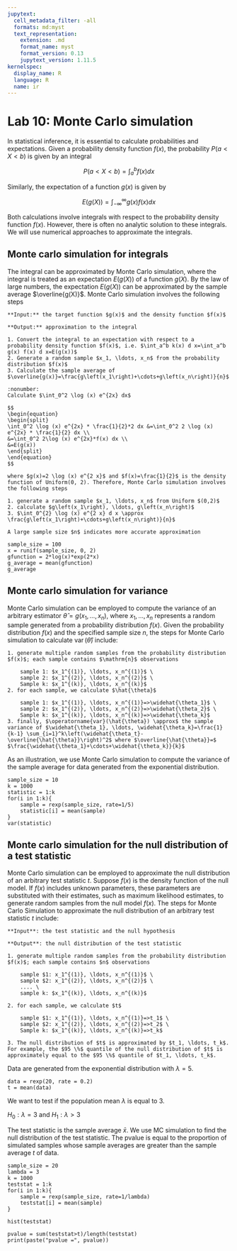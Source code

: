 ```yaml
---
jupytext:
  cell_metadata_filter: -all
  formats: md:myst
  text_representation:
    extension: .md
    format_name: myst
    format_version: 0.13
    jupytext_version: 1.11.5
kernelspec:
  display_name: R
  language: R
  name: ir
---
```



# Lab 10: Monte Carlo simulation

In statistical inference, it is essential to calculate probabilities and expectations. Given a probability density function $f(x)$, the probability $P(a<X<b)$ is given by an integral

$$P(a<X<b)=\int_a^bf(x)dx $$

Similarly, the expectation of a function $g(x)$ is given by

$$E(g(X))=\int_{-\infty}^{\infty}g(x)f(x)dx$$

Both calculations involve integrals with respect to the probability density function $f(x)$. However, there is often no analytic solution to these integrals. We will use numerical approaches to approximate the integrals.  

## Monte carlo simulation for integrals
The integral can be approximated by Monte Carlo simulation, where the integral is treated as an expectation $E(g(X))$ of a function $g(X)$. By the law of large numbers, the expectation $E(g(X))$ can be approximated by the sample average $\overline{g(X)}$. Monte Carlo simulation involves the following steps 

```{prf:algorithm}
**Input:** the target function $g(x)$ and the density function $f(x)$

**Output:** approximation to the integral

1. Convert the integral to an expectation with respect to a probability density function $f(x)$, i.e. $\int_a^b k(x) d x=\int_a^b g(x) f(x) d x=E(g(x))$
2. Generate a random sample $x_1, \ldots, x_n$ from the probability distribution $f(x)$
3. Calculate the sample average of $\overline{g(x)}=\frac{g\left(x_1\right)+\cdots+g\left(x_n\right)}{n}$

```

```{prf:example}
:nonumber:
Calculate $\int_0^2 \log (x) e^{2x} dx$

$$
\begin{equation}
\begin{split}
\int_0^2 \log (x) e^{2x} * \frac{1}{2}*2 dx &=\int_0^2 2 \log (x) e^{2x} * \frac{1}{2} dx \\
&=\int_0^2 2\log (x) e^{2x}*f(x) dx \\
&=E(g(x))
\end{split}
\end{equation}
$$ 

where $g(x)=2 \log (x) e^{2 x}$ and $f(x)=\frac{1}{2}$ is the density function of Uniform(0, 2). Therefore, Monte Carlo simulation involves the following steps

1. generate a random sample $x_1, \ldots, x_n$ from Uniform $(0,2)$
2. calculate $g\left(x_1\right), \ldots, g\left(x_n\right)$
3. $\int_0^{2} \log (x) e^{2 x} d x \approx \frac{g\left(x_1\right)+\cdots+g\left(x_n\right)}{n}$

A large sample size $n$ indicates more accurate approximation
```

```{code-cell}
sample_size = 100
x = runif(sample_size, 0, 2)
gfunction = 2*log(x)*exp(2*x)
g_average = mean(gfunction)
g_average
```

## Monte carlo simulation for variance
Monte Carlo simulation can be employed to compute the variance of an arbitrary estimator $\hat{\theta} = g\left(x_1, \ldots, x_n\right)$, where $x_1, \ldots, x_n$ represents a random sample generated from a probability distribution $f(x)$. Given the probability distribution $f(x)$ and the specified sample size $n$, the steps for Monte Carlo simulation to calculate $\operatorname{var}(\hat{\theta})$ include:

```{prf:algorithm}
1. generate multiple random samples from the probability distribution $f(x)$; each sample contains $\mathrm{n}$ observations

    sample 1: $x_1^{(1)}, \ldots, x_n^{(1)}$ \
    sample 2: $x_1^{(2)}, \ldots, x_n^{(2)}$ \
    Sample k: $x_1^{(k)}, \ldots, x_n^{(k)}$
2. for each sample, we calculate $\hat{\theta}$

    sample 1: $x_1^{(1)}, \ldots, x_n^{(1)}=>\widehat{\theta_1}$ \
    sample 2: $x_1^{(2)}, \ldots, x_n^{(2)}=>\widehat{\theta_2}$ \
    Sample k: $x_1^{(k)}, \ldots, x_n^{(k)}=>\widehat{\theta_k}$
3. finally, $\operatorname{var}(\hat{\theta}) \approx$ the sample variance of $\widehat{\theta_1}, \ldots, \widehat{\theta_k}=\frac{1}{k-1} \sum_{i=1}^k\left(\widehat{\theta_t}-\overline{\hat{\theta}}\right)^2$ where $\overline{\hat{\theta}}=$ $\frac{\widehat{\theta_1}+\cdots+\widehat{\theta_k}}{k}$
```

As an illustration, we use Monte Carlo simulation to compute the variance of the sample average for data generated from the exponential distribution.

```{code-cell}
sample_size = 10
k = 1000
statistic = 1:k
for(i in 1:k){
	sample = rexp(sample_size, rate=1/5)
	statistic[i] = mean(sample)
}
var(statistic)
```

## Monte carlo simulation for the null distribution of a test statistic
Monte Carlo simulation can be employed to approximate the null distribution of an arbitrary test statistic $t$. Suppose $f(x)$ is the density function of the null model. If $f(x)$ includes unknown parameters, these parameters are substituted with their estimates, such as maximum likelihood estimates, to generate random samples from the null model $f(x)$. The steps for Monte Carlo Simulation to approximate the null distribution of an arbitrary test statistic $t$ include:

```{prf:algorithm}
**Input**: the test statistic and the null hypothesis

**Output**: the null distribution of the test statistic

1. generate multiple random samples from the probability distribution $f(x)$; each sample contains $n$ observations

    sample $1: x_1^{(1)}, \ldots, x_n^{(1)}$ \
    sample $2: x_1^{(2)}, \ldots, x_n^{(2)}$ \
    .... \
    sample k: $x_1^{(k)}, \ldots, x_n^{(k)}$

2. for each sample, we calculate $t$

    sample $1: x_1^{(1)}, \ldots, x_n^{(1)}=>t_1$ \
    sample $2: x_1^{(2)}, \ldots, x_n^{(2)}=>t_2$ \
    Sample k: $x_1^{(k)}, \ldots, x_n^{(k)}=>t_k$

3. The null distribution of $t$ is approximated by $t_1, \ldots, t_k$. For example, the $95 \%$ quantile of the null distribution of $t$ is approximately equal to the $95 \%$ quantile of $t_1, \ldots, t_k$.
```

Data are generated from the exponential distribution with $\lambda = 5$. 

```{code-cell}
data = rexp(20, rate = 0.2)
t = mean(data)
```
We want to test if the population mean $\lambda$ is equal to 3. 

$H_0: \lambda = 3$ and $H_1: \lambda > 3$

The test statistic is the sample average $\bar{x}$. We use MC simulation to find the null distribution of the test statistic. The pvalue is equal to the proportion of simulated samples whose sample averages are greater than the sample average $t$ of data.

```{code-cell}
sample_size = 20
lambda = 3
k = 1000
teststat = 1:k
for(i in 1:k){
	sample = rexp(sample_size, rate=1/lambda)
	teststat[i] = mean(sample)
}

hist(teststat)

pvalue = sum(teststat>t)/length(teststat)
print(paste("pvalue =", pvalue))
```


